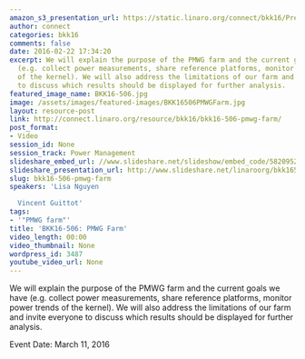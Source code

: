 ```yaml
---
amazon_s3_presentation_url: https://static.linaro.org/connect/bkk16/Presentations/Friday/BKK16-506.pdf
author: connect
categories: bkk16
comments: false
date: 2016-02-22 17:34:20
excerpt: We will explain the purpose of the PMWG farm and the current goals we have
  (e.g. collect power measurements, share reference platforms, monitor power trends
  of the kernel). We will also address the limitations of our farm and invite everyone
  to discuss which results should be displayed for further analysis.
featured_image_name: BKK16-506.jpg
image: /assets/images/featured-images/BKK16506PMWGFarm.jpg
layout: resource-post
link: http://connect.linaro.org/resource/bkk16/bkk16-506-pmwg-farm/
post_format:
- Video
session_id: None
session_track: Power Management
slideshare_embed_url: //www.slideshare.net/slideshow/embed_code/58209528
slideshare_presentation_url: http://www.slideshare.net/linaroorg/bkk16506-pmwg-farm
slug: bkk16-506-pmwg-farm
speakers: 'Lisa Nguyen

  Vincent Guittot'
tags:
- '"PMWG farm"'
title: 'BKK16-506: PMWG Farm'
video_length: 00:00
video_thumbnail: None
wordpress_id: 3487
youtube_video_url: None
---
```


We will explain the purpose of the PMWG farm and the current goals we have (e.g. collect power measurements, share reference platforms, monitor power trends of the kernel). We will also address the limitations of our farm and invite everyone to discuss which results should be displayed for further analysis.

Event Date: March 11, 2016